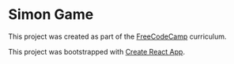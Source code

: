 # Simon Game

This project was created as part of the [FreeCodeCamp](https://freecodecamp.com/) curriculum.

This project was bootstrapped with [Create React App](https://github.com/facebookincubator/create-react-app).
